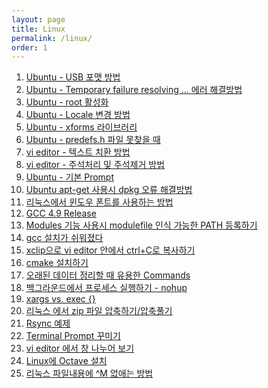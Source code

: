 ```yaml
---
layout: page
title: Linux
permalink: /linux/
order: 1
---
```


1. [Ubuntu - USB 포맷 방법][1]
1. [Ubuntu - Temporary failure resolving … 에러 해결방법][2]
1. [Ubuntu - root 활성화][3]
1. [Ubuntu - Locale 변경 방법][4]
1. [Ubuntu - xforms 라이브러리][5]
1. [Ubuntu - predefs.h 파일 못찾을 때][6]
1. [vi editor - 텍스트 치환 방법][7]
1. [vi editor - 주석처리 및 주석제거 방법][8]
1. [Ubuntu - 기본 Prompt][9]
1. [Ubuntu apt-get 사용시 dpkg 오류 해결방법][10]
1. [리눅스에서 윈도우 폰트를 사용하는 방법][11]
1. [GCC 4.9 Release][12]
1. [Modules 기능 사용시 modulefile 인식 가능한 PATH 등록하기][13]
1. [gcc 설치가 쉬워졌다][14]
1. [xclip으로 vi editor 안에서 ctrl+C로 복사하기][15]
1. [cmake 설치하기][16]
1. [오래된 데이터 정리할 때 유용한 Commands][17]
1. [백그라운드에서 프로세스 실행하기 - nohup][18]
1. [xargs vs. exec {}][19]
1. [리눅스 에서 zip 파일 압축하기/압축풀기][20]
1. [Rsync 예제][21]
1. [Terminal Prompt 꾸미기][22]
1. [vi editor 에서 창 나누어 보기][23]
1. [Linux에 Octave 설치][24]
1. [리눅스 파일내용에 ^M 없애는 방법][25]

[1]:	https://atomscience.github.io/2016/10/17/Ubuntu_disk_format/ "Ubuntu - USB 포맷 방법"
[2]:	https://atomscience.github.io/2016/09/19/ubuntu_temporary_failure_resolving/ "Ubuntu - Temporary failure resolving … 에러 해결방법"
[3]:	https://atomscience.github.io/2016/09/12/ubuntu_root_enable/ "Ubuntu - root 활성화"
[4]:	https://atomscience.github.io/2016/09/11/ubuntu_locale/ "Ubuntu - Locale 변경 방법"
[5]:	https://atomscience.github.io/2016/09/09/xforms_library/ "Ubuntu - xforms 라이브러리"
[6]:	https://atomscience.github.io/2016/09/08/Ubuntu_predefs/ "Ubuntu - predefs.h 파일 못찾을 때"
[7]:	https://atomscience.github.io/2016/09/04/VIM_replace_text/ "vi editor 텍스트 치환 방법"
[8]:	https://atomscience.github.io/2016/09/03/vim_comment/ "vi editor 주석처리 및 주석제거 방법"
[9]:	https://atomscience.github.io/2016/09/01/Ubuntu_PS1/
[10]:	https://atomscience.github.io/2016/08/31/Ubuntu_dpkg/
[11]:	https://atomscience.github.io/2016/08/30/Font_Linux/
[12]:	https://atomscience.github.io/2016/08/04/GCC49-release/
[13]:	https://atomscience.github.io/2015/12/08/modulefile/ "Modules 기능 사용시 modulefile 인식 가능한 PATH 등록하기"
[14]:	https://atomscience.github.io/2015/12/03/gcc_installation/
[15]:	https://atomscience.github.io/2015/11/05/vim-ctrlCcopy/
[16]:	https://atomscience.github.io/2015/10/20/Find-oldfiles/
[17]:	https://atomscience.github.io/2015/10/20/Find-oldfiles/
[18]:	https://atomscience.github.io/2015/10/11/nohup/
[19]:	https://atomscience.github.io/2015/09/05/xargs-exec/
[20]:	https://atomscience.github.io/2015/07/11/Linux_Zip/ "리눅스 에서 zip 파일 압축하기/압축풀기"
[21]:	https://atomscience.github.io/2015/07/11/Rsync_Examples/
[22]:	https://atomscience.github.io/2015/07/03/Termial_Prompt/
[23]:	https://atomscience.github.io/2015/06/19/vim_window_split/ "vi editor 에서 창 나누어 보기"
[24]:	https://atomscience.github.io/2015/05/29/Linux-Epelerror/
[25]:	https://atomscience.github.io/2012/06/27/removeM/

